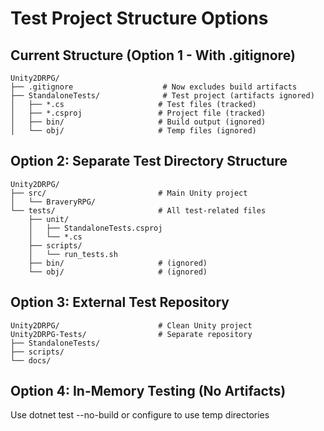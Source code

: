 # Test Project Structure Options

## Current Structure (Option 1 - With .gitignore)
```
Unity2DRPG/
├── .gitignore                    # Now excludes build artifacts
├── StandaloneTests/              # Test project (artifacts ignored)
│   ├── *.cs                     # Test files (tracked)
│   ├── *.csproj                 # Project file (tracked)
│   ├── bin/                     # Build output (ignored)
│   └── obj/                     # Temp files (ignored)
```

## Option 2: Separate Test Directory Structure
```
Unity2DRPG/
├── src/                         # Main Unity project
│   └── BraveryRPG/
└── tests/                       # All test-related files
    ├── unit/
    │   ├── StandaloneTests.csproj
    │   └── *.cs
    ├── scripts/
    │   └── run_tests.sh
    ├── bin/                     # (ignored)
    └── obj/                     # (ignored)
```

## Option 3: External Test Repository
```
Unity2DRPG/                      # Clean Unity project
Unity2DRPG-Tests/                # Separate repository
├── StandaloneTests/
├── scripts/
└── docs/
```

## Option 4: In-Memory Testing (No Artifacts)
Use dotnet test --no-build or configure to use temp directories
```
